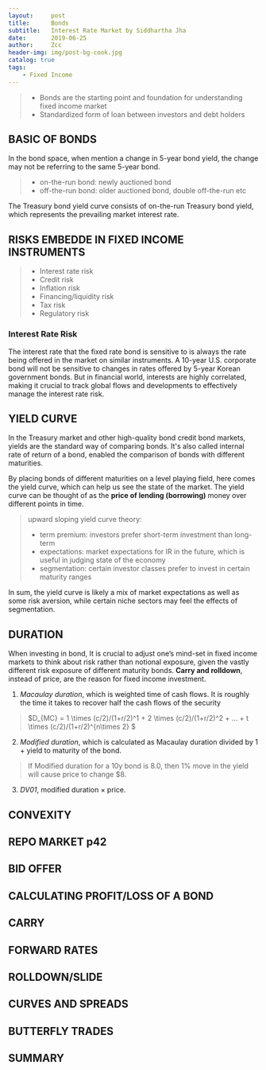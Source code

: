 ```yaml
---
layout:     post
title:      Bonds
subtitle:   Interest Rate Market by Siddhartha Jha
date:       2019-06-25
author:     Zcc
header-img: img/post-bg-cook.jpg
catalog: true
tags:
    - Fixed Income
---
```


> * Bonds are the starting point and foundation for understanding fixed income market
> * Standardized form of loan between investors and debt holders

## BASIC OF BONDS

In the bond space, when mention a change in 5-year bond yield, the change may not be referring to the same 5-year bond. 
> * on-the-run bond: newly auctioned bond
> * off-the-run bond: older auctioned bond, double off-the-run etc

The Treasury bond yield curve consists of on-the-run Treasury bond yield, which represents the prevailing market interest rate. 

## RISKS EMBEDDE IN FIXED INCOME INSTRUMENTS

> * Interest rate risk
> * Credit risk
> * Inflation risk
> * Financing/liquidity risk
> * Tax risk
> * Regulatory risk

### Interest Rate Risk

The interest rate that the fixed rate bond is sensitive to is always the rate being offered in the market on similar instruments. A 10-year U.S. corporate bond will not be sensitive to changes in rates offered by 5-year Korean government bonds. But in financial world, interests are highly correlated, making it crucial to track global flows and developments to effectively manage the interest rate risk.

## YIELD CURVE

In the Treasury market and other high-quality bond credit bond markets, yields are the standard way of comparing bonds. It's also called internal rate of return of a bond, enabled the comparison of bonds with different maturities.  

By placing bonds of different maturities on a level playing field, here comes the yield curve, which can help us see the state of the market. The yield curve can be thought of as the **price of lending (borrowing)** money over different points in time.  

> upward sloping yield curve theory: 
> * term premium: investors prefer short-term investment than long-term
> * expectations: market expectations for IR in the future, which is useful in judging state of the economy
> * segmentation: certain investor classes prefer to invest in certain maturity ranges

In sum, the yield curve is likely a mix of market expectations as well as some risk aversion, while certain niche sectors may feel the effects of segmentation.

## DURATION

When investing in bond, It is crucial to adjust one’s mind-set in fixed income markets to think about risk rather than notional exposure, given the vastly different risk exposure of different maturity bonds. **Carry and rolldown**, instead of price, are the reason for fixed income investment. 

1. *Macaulay duration*, which is weighted time of cash flows. It is roughly the time it takes to recover half the cash flows of the security
> $D_{MC} = 1 \times (c/2)/(1+r/2)^1 + 2 \times (c/2)/(1+r/2)^2 + ... + t \times (c/2)/(1+r/2)^{n\times 2} $

2. *Modified duration*, which is calculated as Macaulay duration divided by 1 +
yield to maturity of the bond.  
> If Modified duration for a 10y bond is 8.0, then 1% move in the yield will cause price to change $8.  

3. *DV01*, modified duration $\times$ price.





## CONVEXITY

## REPO MARKET p42

## BID OFFER

## CALCULATING PROFIT/LOSS OF A BOND

## CARRY

## FORWARD RATES

## ROLLDOWN/SLIDE

## CURVES AND SPREADS

## BUTTERFLY TRADES

## SUMMARY
